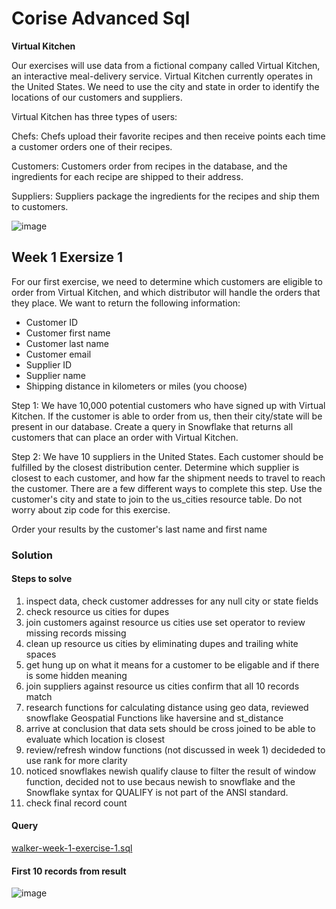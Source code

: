 # Corise Advanced Sql
**Virtual Kitchen**

Our exercises will use data from a fictional company called Virtual Kitchen, an interactive meal-delivery service. Virtual Kitchen currently operates in the United States. We need to use the city and state in order to identify the locations of our customers and suppliers.

Virtual Kitchen has three types of users:

Chefs: Chefs upload their favorite recipes and then receive points each time a customer orders one of their recipes.

Customers: Customers order from recipes in the database, and the ingredients for each recipe are shipped to their address.

Suppliers: Suppliers package the ingredients for the recipes and ship them to customers.

![image](https://user-images.githubusercontent.com/8420258/216680965-4a33219a-3993-40bb-8cac-1aced9136539.png)


##  Week 1 Exersize 1

For our first exercise, we need to determine which customers are eligible to order from Virtual Kitchen, and which distributor will handle the orders that they place. We want to return the following information:

* Customer ID
* Customer first name
* Customer last name
* Customer email
* Supplier ID
* Supplier name
* Shipping distance in kilometers or miles (you choose)

Step 1: We have 10,000 potential customers who have signed up with Virtual Kitchen. If the customer is able to order from us, then their city/state will be present in our database. Create a query in Snowflake that returns all customers that can place an order with Virtual Kitchen.

Step 2: We have 10 suppliers in the United States. Each customer should be fulfilled by the closest distribution center. Determine which supplier is closest to each customer, and how far the shipment needs to travel to reach the customer. There are a few different ways to complete this step. Use the customer's city and state to join to the us_cities resource table. Do not worry about zip code for this exercise.

Order your results by the customer's last name and first name

### Solution
#### Steps to solve
1. inspect data, check customer addresses for any null city or state fields
2. check resource us cities for dupes
3. join customers against resource us cities use set operator to review missing records missing
4. clean up resource us cities by eliminating dupes and trailing white spaces
5. get hung up on what it means for a customer to be eligable and if there is some hidden meaning
6. join suppliers against resource us cities confirm that all 10 records match
7. research functions for calculating distance using geo data, reviewed snowflake Geospatial Functions like haversine and st_distance
8. arrive at conclusion that data sets should be cross joined to be able to evaluate which location is closest
9. review/refresh window functions (not discussed in week 1) decideded to use rank for more clarity 
10. noticed snowflakes newish qualify clause to filter the result of window function, decided not to use becaus newish
    to snowflake and the Snowflake syntax for QUALIFY is not part of the ANSI standard.
11. check final record count

#### Query
[walker-week-1-exercise-1.sql](https://github.com/jtomkins/corise-advanced-sql/blob/advanced-sql-week-1-excersise-1/walker-week-1-exercise-1.sql)

#### First 10 records from result
![image](https://user-images.githubusercontent.com/8420258/216678908-93128d8f-0907-4b29-9ae6-6aafd7e12e8d.png)
